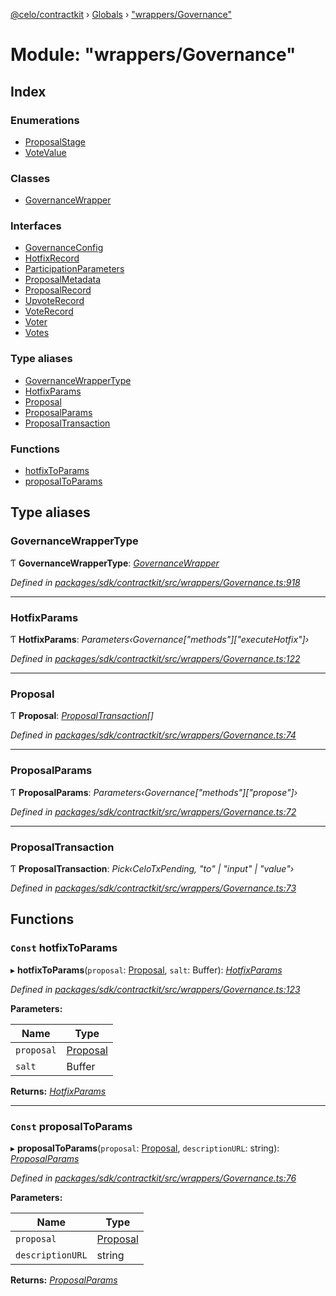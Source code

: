 [@celo/contractkit](../README.md) › [Globals](../globals.md) › ["wrappers/Governance"](_wrappers_governance_.md)

# Module: "wrappers/Governance"

## Index

### Enumerations

* [ProposalStage](../enums/_wrappers_governance_.proposalstage.md)
* [VoteValue](../enums/_wrappers_governance_.votevalue.md)

### Classes

* [GovernanceWrapper](../classes/_wrappers_governance_.governancewrapper.md)

### Interfaces

* [GovernanceConfig](../interfaces/_wrappers_governance_.governanceconfig.md)
* [HotfixRecord](../interfaces/_wrappers_governance_.hotfixrecord.md)
* [ParticipationParameters](../interfaces/_wrappers_governance_.participationparameters.md)
* [ProposalMetadata](../interfaces/_wrappers_governance_.proposalmetadata.md)
* [ProposalRecord](../interfaces/_wrappers_governance_.proposalrecord.md)
* [UpvoteRecord](../interfaces/_wrappers_governance_.upvoterecord.md)
* [VoteRecord](../interfaces/_wrappers_governance_.voterecord.md)
* [Voter](../interfaces/_wrappers_governance_.voter.md)
* [Votes](../interfaces/_wrappers_governance_.votes.md)

### Type aliases

* [GovernanceWrapperType](_wrappers_governance_.md#governancewrappertype)
* [HotfixParams](_wrappers_governance_.md#hotfixparams)
* [Proposal](_wrappers_governance_.md#proposal)
* [ProposalParams](_wrappers_governance_.md#proposalparams)
* [ProposalTransaction](_wrappers_governance_.md#proposaltransaction)

### Functions

* [hotfixToParams](_wrappers_governance_.md#const-hotfixtoparams)
* [proposalToParams](_wrappers_governance_.md#const-proposaltoparams)

## Type aliases

###  GovernanceWrapperType

Ƭ **GovernanceWrapperType**: *[GovernanceWrapper](../classes/_wrappers_governance_.governancewrapper.md)*

*Defined in [packages/sdk/contractkit/src/wrappers/Governance.ts:918](https://github.com/celo-org/celo-monorepo/blob/master/packages/sdk/contractkit/src/wrappers/Governance.ts#L918)*

___

###  HotfixParams

Ƭ **HotfixParams**: *Parameters‹Governance["methods"]["executeHotfix"]›*

*Defined in [packages/sdk/contractkit/src/wrappers/Governance.ts:122](https://github.com/celo-org/celo-monorepo/blob/master/packages/sdk/contractkit/src/wrappers/Governance.ts#L122)*

___

###  Proposal

Ƭ **Proposal**: *[ProposalTransaction](_wrappers_governance_.md#proposaltransaction)[]*

*Defined in [packages/sdk/contractkit/src/wrappers/Governance.ts:74](https://github.com/celo-org/celo-monorepo/blob/master/packages/sdk/contractkit/src/wrappers/Governance.ts#L74)*

___

###  ProposalParams

Ƭ **ProposalParams**: *Parameters‹Governance["methods"]["propose"]›*

*Defined in [packages/sdk/contractkit/src/wrappers/Governance.ts:72](https://github.com/celo-org/celo-monorepo/blob/master/packages/sdk/contractkit/src/wrappers/Governance.ts#L72)*

___

###  ProposalTransaction

Ƭ **ProposalTransaction**: *Pick‹CeloTxPending, "to" | "input" | "value"›*

*Defined in [packages/sdk/contractkit/src/wrappers/Governance.ts:73](https://github.com/celo-org/celo-monorepo/blob/master/packages/sdk/contractkit/src/wrappers/Governance.ts#L73)*

## Functions

### `Const` hotfixToParams

▸ **hotfixToParams**(`proposal`: [Proposal](_wrappers_governance_.md#proposal), `salt`: Buffer): *[HotfixParams](_wrappers_governance_.md#hotfixparams)*

*Defined in [packages/sdk/contractkit/src/wrappers/Governance.ts:123](https://github.com/celo-org/celo-monorepo/blob/master/packages/sdk/contractkit/src/wrappers/Governance.ts#L123)*

**Parameters:**

Name | Type |
------ | ------ |
`proposal` | [Proposal](_wrappers_governance_.md#proposal) |
`salt` | Buffer |

**Returns:** *[HotfixParams](_wrappers_governance_.md#hotfixparams)*

___

### `Const` proposalToParams

▸ **proposalToParams**(`proposal`: [Proposal](_wrappers_governance_.md#proposal), `descriptionURL`: string): *[ProposalParams](_wrappers_governance_.md#proposalparams)*

*Defined in [packages/sdk/contractkit/src/wrappers/Governance.ts:76](https://github.com/celo-org/celo-monorepo/blob/master/packages/sdk/contractkit/src/wrappers/Governance.ts#L76)*

**Parameters:**

Name | Type |
------ | ------ |
`proposal` | [Proposal](_wrappers_governance_.md#proposal) |
`descriptionURL` | string |

**Returns:** *[ProposalParams](_wrappers_governance_.md#proposalparams)*
